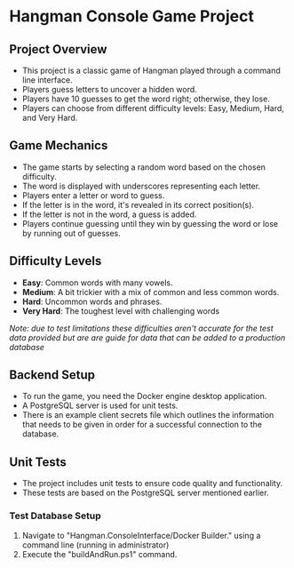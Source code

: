 # Hangman Console Game Project

## Project Overview 

- This project is a classic game of Hangman played through a command line interface.
- Players guess letters to uncover a hidden word.
- Players have 10 guesses to get the word right; otherwise, they lose.
- Players can choose from different difficulty levels: Easy, Medium, Hard, and Very Hard.

## Game Mechanics 

- The game starts by selecting a random word based on the chosen difficulty.
- The word is displayed with underscores representing each letter.
- Players enter a letter or word to guess.
- If the letter is in the word, it's revealed in its correct position(s).
- If the letter is not in the word, a guess is added.
- Players continue guessing until they win by guessing the word or lose by running out of guesses.

## Difficulty Levels 

- **Easy**: Common words with many vowels.
- **Medium**: A bit trickier with a mix of common and less common words.
- **Hard**: Uncommon words and phrases.
- **Very Hard**: The toughest level with challenging words

*Note: due to test limitations these difficulties aren't accurate for the test data provided but are
are guide for data that can be added to a production database*

## Backend Setup 

- To run the game, you need the Docker engine desktop application.
- A PostgreSQL server is used for unit tests.
- There is an example client secrets file which outlines the information that needs to be given
in order for a successful connection to the database.

## Unit Tests 

- The project includes unit tests to ensure code quality and functionality.
- These tests are based on the PostgreSQL server mentioned earlier.

### Test Database Setup
1. Navigate to "Hangman.ConsoleInterface/Docker Builder." using a command line (running in administrator)
2. Execute the "buildAndRun.ps1" command.
